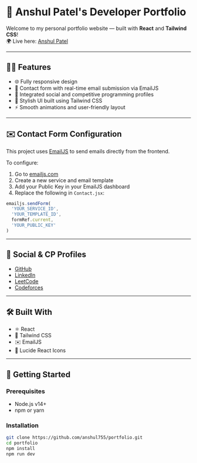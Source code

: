 # 🚀 Anshul Patel's Developer Portfolio

Welcome to my personal portfolio website — built with **React** and **Tailwind CSS**!  
🌍 Live here: [Anshul Patel](https://anshulpatel.vercel.app)

---

## 🧑‍💻 Features

- 🌐 Fully responsive design
- 💬 Contact form with real-time email submission via EmailJS
- 🔗 Integrated social and competitive programming profiles
- 🎨 Stylish UI built using Tailwind CSS
- ⚡ Smooth animations and user-friendly layout

---

## ✉️ Contact Form Configuration

This project uses [EmailJS](https://www.emailjs.com/) to send emails directly from the frontend.

To configure:

1. Go to [emailjs.com](https://www.emailjs.com/)
2. Create a new service and email template
3. Add your Public Key in your EmailJS dashboard
4. Replace the following in `Contact.jsx`:

```js
emailjs.sendForm(
  'YOUR_SERVICE_ID',
  'YOUR_TEMPLATE_ID',
  formRef.current,
  'YOUR_PUBLIC_KEY'
)
```

---

## 🔗 Social & CP Profiles

- [GitHub](https://github.com/anshul755)
- [LinkedIn](https://www.linkedin.com/in/anshul-patel-2b7241313/)
- [LeetCode](https://leetcode.com/anshul755)
- [Codeforces](https://codeforces.com/profile/anshul755)

---

## 🛠️ Built With

- ⚛️ React
- 🎨 Tailwind CSS
- ✉️ EmailJS
- 🧱 Lucide React Icons

---

## 🚀 Getting Started

### Prerequisites

- Node.js v14+
- npm or yarn

### Installation

```bash
git clone https://github.com/anshul755/portfolio.git
cd portfolio
npm install
npm run dev
```